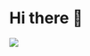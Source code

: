 # Hi there 👋

[![](https://cf.way2muchnoise.eu/author/short_teksturepako.svg)](https://www.curseforge.com/members/teksturepako/projects)

<picture>
  <source
    media="(prefers-color-scheme: dark)"
    srcset="https://github-readme-stats.vercel.app/api/top-langs/?username=juraj-hrivnak&layout=compact&theme=dark"
  />
  <source
    media="(prefers-color-scheme: light), (prefers-color-scheme: no-preference)"
    srcset="https://github-readme-stats.vercel.app/api/top-langs/?username=juraj-hrivnak&layout=compact"
  />
  <img src="" />
</picture>

<!--

### List of my Minecraft-related repositories
⚡ \
&nbsp;┣━━━ [**`Underdog`**](https://github.com/juraj-hrivnak/Underdog) \
&nbsp;┃&emsp;&emsp;┗━━━ Minecraft Forge modpack centred around realism, exploration, survival, and technology. \
&nbsp;┃ \
&nbsp;┣━━━ [**`.minecraft`**](https://github.com/juraj-hrivnak/.minecraft) \
&nbsp;┃&emsp;&emsp;┗━━━ An easy-to-use template for an automated modpack development environment. \
&nbsp;┃ \
&nbsp;┣━━━ [**`Greenery🌿`**](https://github.com/juraj-hrivnak/Greenery) \
&nbsp;┃&emsp;&emsp;┗━━━ Dynamic plant generator mod that makes the world greener! \
&nbsp;┃ \
&nbsp;┣━━━ [**`Modpack Downloader`**](https://github.com/Joshyx/ModpackDownloader) \
&nbsp;┃&emsp;&emsp;┗━━━ A simple command-line interface for downloading all mods from a Curseforge Modpack. \
&nbsp;┃ \
&nbsp;┣━━━ [**`SimpleDifficulty for Underdog`**](https://github.com/juraj-hrivnak/SimpleDifficulty) \
&nbsp;┃&emsp;&emsp;┗━━━ Fork of SimpleDifficulty. Adds salt & fresh water, & more. \
&nbsp;┃ \
&nbsp;┣━━━ [**`Salt Water Patcher`**](https://github.com/juraj-hrivnak/SaltWaterPatcher) \
&nbsp;┃&emsp;&emsp;┗━━━ Patches blocks from other mods that use Minecraft water to use salt water. \
&nbsp;┃ \
&nbsp;┣━━━ [**`Realistic Terrain Generation Unofficial`**](https://github.com/juraj-hrivnak/RTGUnofficial) \
&nbsp;┃&emsp;&emsp;┗━━━ A fork of RTG that fixes remaining bugs & incompatibilities. \
&nbsp;┃ \
&nbsp;┗━━━ [**`Even More Realistic Ore Veins`**](https://github.com/juraj-hrivnak/ore-veins) \
&nbsp;&nbsp;&nbsp;&emsp;&emsp;┗━━━ Fork of Realistic Ore Veins. Adds ore stone variants compatibility & a reload command.


Here are some ideas to get you started:

- 🔭 I’m currently working on ...
- 🌱 I’m currently learning ...
- 👯 I’m looking to collaborate on ...
- 🤔 I’m looking for help with ...
- 💬 Ask me about ...
- 📫 How to reach me: ...
- 😄 Pronouns: ...
- ⚡ Fun fact: ...
-->
